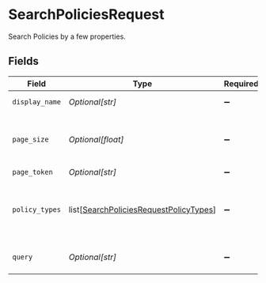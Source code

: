 # SearchPoliciesRequest

Search Policies by a few properties.


## Fields

| Field                                                                                                                                                       | Type                                                                                                                                                        | Required                                                                                                                                                    | Description                                                                                                                                                 |
| ----------------------------------------------------------------------------------------------------------------------------------------------------------- | ----------------------------------------------------------------------------------------------------------------------------------------------------------- | ----------------------------------------------------------------------------------------------------------------------------------------------------------- | ----------------------------------------------------------------------------------------------------------------------------------------------------------- |
| `display_name`                                                                                                                                              | *Optional[str]*                                                                                                                                             | :heavy_minus_sign:                                                                                                                                          | Search for policies with an exact match on the display name.                                                                                                |
| `page_size`                                                                                                                                                 | *Optional[float]*                                                                                                                                           | :heavy_minus_sign:                                                                                                                                          | The pageSize where 0 <= pageSize <= 100. Values < 10 will be set to 10. A value of 0 returns the default page size (currently 25)                           |
| `page_token`                                                                                                                                                | *Optional[str]*                                                                                                                                             | :heavy_minus_sign:                                                                                                                                          | The pageToken field.                                                                                                                                        |
| `policy_types`                                                                                                                                              | list[[SearchPoliciesRequestPolicyTypes](../../models/shared/searchpoliciesrequestpolicytypes.md)]                                                           | :heavy_minus_sign:                                                                                                                                          | The policy type to search on. This can be POLICY_TYPE_GRANT, POLICY_TYPE_REVOKE, POLICY_TYPE_CERTIFY, POLICY_TYPE_ACCESS_REQUEST, or POLICY_TYPE_PROVISION. |
| `query`                                                                                                                                                     | *Optional[str]*                                                                                                                                             | :heavy_minus_sign:                                                                                                                                          | Query the policies with a fuzzy search on display name and description.                                                                                     |